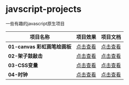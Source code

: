 # javscript-projects
一些有趣的javascript原生项目

| 项目名称                     | 项目效果                                                     | 项目文档                                                     |
| ---------------------------- | ------------------------------------------------------------ | ------------------------------------------------------------ |
| **01-canvas 彩虹画笔绘画板** | [点击查看](https://v833.github.io/javscript-projects/01-Rainbow-brush-painting-board/) | [点击查看](https://github.com/v833/javscript-projects/tree/main/01-Rainbow-brush-painting-board) |
| **02-架子鼓敲击**            | [点击查看](https://v833.github.io/javscript-projects/02-JavaScript%20Drum%20Kit/) | [点击查看](https://github.com/v833/javscript-projects/tree/main/02-JavaScript%20Drum%20Kit) |
| **03-CSS变量**               | [点击查看](https://v833.github.io/javscript-projects/03-CSS%20Variables/) | [点击查看](https://github.com/v833/javscript-projects/tree/main/03-CSS%20Variables) |
| **04-时钟**                  | [点击查看](https://v833.github.io/javscript-projects/04-JS%20and%20CSS%20Clock/) | [点击查看](https://github.com/v833/javscript-projects/tree/main/04-JS%20and%20CSS%20Clock) |

